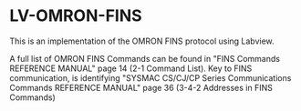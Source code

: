 # LV-OMRON-FINS
This is an implementation of the OMRON FINS protocol using Labview.


A full list of OMRON FINS Commands can be found in "FINS Commands REFERENCE MANUAL" page 14 (2-1 Command List).
Key to FINS communication, is identifying "SYSMAC CS/CJ/CP Series Communications Commands REFERENCE MANUAL" page 36 (3-4-2 Addresses in FINS Commands)

